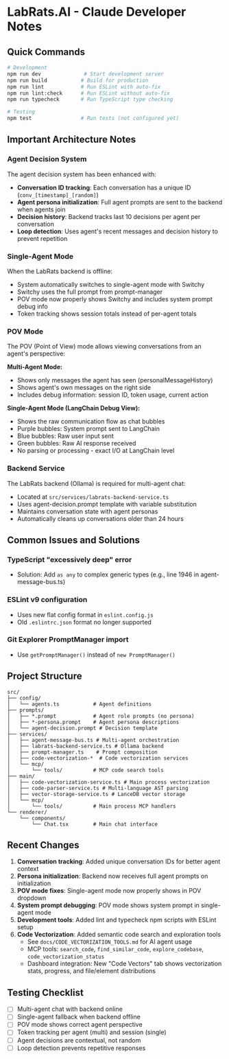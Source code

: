 # LabRats.AI - Claude Developer Notes

## Quick Commands

```bash
# Development
npm run dev              # Start development server
npm run build           # Build for production
npm run lint            # Run ESLint with auto-fix
npm run lint:check      # Run ESLint without auto-fix
npm run typecheck       # Run TypeScript type checking

# Testing
npm test                # Run tests (not configured yet)
```

## Important Architecture Notes

### Agent Decision System
The agent decision system has been enhanced with:
- **Conversation ID tracking**: Each conversation has a unique ID (`conv_[timestamp]_[random]`)
- **Agent persona initialization**: Full agent prompts are sent to the backend when agents join
- **Decision history**: Backend tracks last 10 decisions per agent per conversation
- **Loop detection**: Uses agent's recent messages and decision history to prevent repetition

### Single-Agent Mode
When the LabRats backend is offline:
- System automatically switches to single-agent mode with Switchy
- Switchy uses the full prompt from prompt-manager
- POV mode now properly shows Switchy and includes system prompt debug info
- Token tracking shows session totals instead of per-agent totals

### POV Mode
The POV (Point of View) mode allows viewing conversations from an agent's perspective:

**Multi-Agent Mode:**
- Shows only messages the agent has seen (personalMessageHistory)
- Shows agent's own messages on the right side
- Includes debug information: session ID, token usage, current action

**Single-Agent Mode (LangChain Debug View):**
- Shows the raw communication flow as chat bubbles
- Purple bubbles: System prompt sent to LangChain
- Blue bubbles: Raw user input sent
- Green bubbles: Raw AI response received
- No parsing or processing - exact I/O at LangChain level

### Backend Service
The LabRats backend (Ollama) is required for multi-agent chat:
- Located at `src/services/labrats-backend-service.ts`
- Uses agent-decision.prompt template with variable substitution
- Maintains conversation state with agent personas
- Automatically cleans up conversations older than 24 hours

## Common Issues and Solutions

### TypeScript "excessively deep" error
- Solution: Add `as any` to complex generic types (e.g., line 1946 in agent-message-bus.ts)

### ESLint v9 configuration
- Uses new flat config format in `eslint.config.js`
- Old `.eslintrc.json` format no longer supported

### Git Explorer PromptManager import
- Use `getPromptManager()` instead of `new PromptManager()`

## Project Structure

```
src/
├── config/
│   └── agents.ts           # Agent definitions
├── prompts/
│   ├── *.prompt            # Agent role prompts (no persona)
│   ├── *-persona.prompt    # Agent persona descriptions
│   └── agent-decision.prompt # Decision template
├── services/
│   ├── agent-message-bus.ts # Multi-agent orchestration
│   ├── labrats-backend-service.ts # Ollama backend
│   ├── prompt-manager.ts    # Prompt composition
│   ├── code-vectorization-*  # Code vectorization services
│   └── mcp/
│       └── tools/          # MCP code search tools
├── main/
│   ├── code-vectorization-service.ts # Main process vectorization
│   ├── code-parser-service.ts # Multi-language AST parsing
│   ├── vector-storage-service.ts # LanceDB vector storage
│   └── mcp/
│       └── tools/          # Main process MCP handlers
└── renderer/
    └── components/
        └── Chat.tsx        # Main chat interface
```

## Recent Changes

1. **Conversation tracking**: Added unique conversation IDs for better agent context
2. **Persona initialization**: Backend now receives full agent prompts on initialization
3. **POV mode fixes**: Single-agent mode now properly shows in POV dropdown
4. **System prompt debugging**: POV mode shows system prompt in single-agent mode
5. **Development tools**: Added lint and typecheck npm scripts with ESLint setup
6. **Code Vectorization**: Added semantic code search and exploration tools
   - See `docs/CODE_VECTORIZATION_TOOLS.md` for AI agent usage
   - MCP tools: `search_code`, `find_similar_code`, `explore_codebase`, `code_vectorization_status`
   - Dashboard integration: New "Code Vectors" tab shows vectorization stats, progress, and file/element distributions

## Testing Checklist

- [ ] Multi-agent chat with backend online
- [ ] Single-agent fallback when backend offline
- [ ] POV mode shows correct agent perspective
- [ ] Token tracking per agent (multi) and session (single)
- [ ] Agent decisions are contextual, not random
- [ ] Loop detection prevents repetitive responses